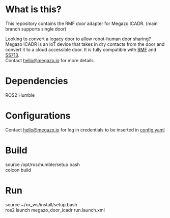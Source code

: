 # What is this?
This repository contains the RMF door adapter for Megazo ICADR. (main branch supports single door)  

Looking to convert a legacy door to allow robot-human door sharing? Megazo ICADR is an IoT device that takes in dry contacts from the door and convert it to a cloud accessible door. It is fully compatible with [RMF](https://github.com/open-rmf/rmf_ros2) and [SS713](https://www.singaporestandardseshop.sg/Product/SSPdtDetail/4bc72ff7-951f-4a5e-b85f-edafe36a8a3d).  
Contact hello@megazo.io for more details.

# Dependencies
ROS2 Humble

# Configurations
Contact hello@megazo.io for log in credentials to be inserted in [config.yaml](megazo_door_icadr/config.yaml)

# Build
source /opt/ros/humble/setup.bash  
colcon build

# Run
source ~/xx_ws/install/setup.bash  
ros2 launch megazo_door_icadr run.launch.xml

